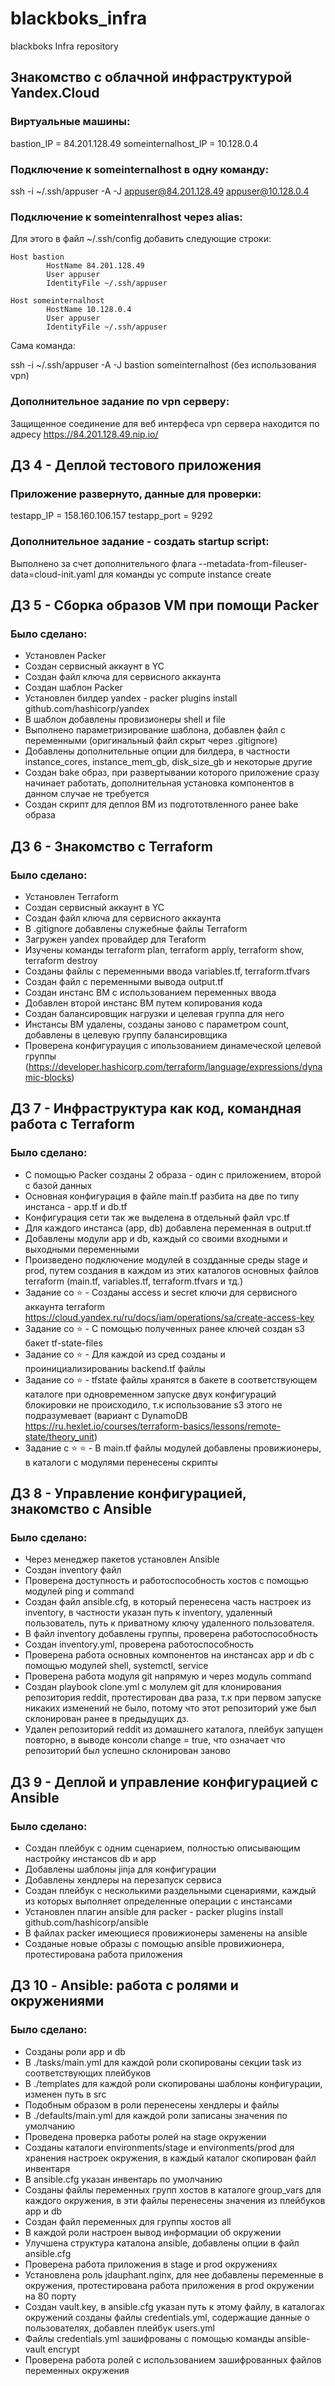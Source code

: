 # blackboks_infra
blackboks Infra repository

## Знакомство с облачной инфраструктурой Yandex.Cloud

### Виртуальные машины:
bastion_IP = 84.201.128.49
someinternalhost_IP = 10.128.0.4


### Подключение к someinternalhost в одну команду:
ssh -i ~/.ssh/appuser -A -J appuser@84.201.128.49 appuser@10.128.0.4


### Подключение к someintenralhost через alias:
Для этого в файл ~/.ssh/config добавить следующие строки:

```
Host bastion
        HostName 84.201.128.49
        User appuser
        IdentityFile ~/.ssh/appuser

Host someinternalhost
        HostName 10.128.0.4
        User appuser
        IdentityFile ~/.ssh/appuser
```

Сама команда:

ssh -i ~/.ssh/appuser -A -J bastion someinternalhost (без использования vpn)


### Дополнительное задание по vpn серверу:

Защищенное соединение для веб интерфеса vpn сервера находится по адресу https://84.201.128.49.nip.io/



## ДЗ 4 - Деплой тестового приложения


### Приложение развернуто, данные для проверки:


testapp_IP = 158.160.106.157
testapp_port = 9292


### Дополнительное задание - создать startup script:

Выполнено за счет дополнительного флага --metadata-from-fileuser-data=cloud-init.yaml для команды yc compute instance create



## ДЗ 5 - Сборка образов VM  при помощи Packer


### Было сделано:

* Установлен Packer
* Создан сервисный аккаунт в YC
* Создан файл ключа для сервисного аккаунта
* Создан шаблон Packer
* Установлен билдер yandex - packer plugins install github.com/hashicorp/yandex
* В шаблон добавлены провизионеры shell и file
* Выполнено параметризирование шаблона, добавлен файл с переменными (оригинальный файл скрыт через .gitignore)
* Добавлены дополнительные опции для билдера, в частности instance_cores, instance_mem_gb, disk_size_gb и некоторые другие
* Создан bake образ, при развертывании которого приложение сразу начинает работать, дополнительная установка компонентов в данном случае не требуется
* Создан скрипт для деплоя ВМ из подгототвленного ранее bake  образа


## ДЗ 6 - Знакомство с Terraform


### Было сделано:

* Установлен Terraform
* Создан сервисный аккаунт в YC
* Создан файл ключа для сервисного аккаунта
* В .gitignore добавлены служебные файлы Terraform
* Загружен yandex провайдер для Teraform
* Изучены команды terraform plan, terraform apply, terraform show, terraform destroy
* Созданы файлы с переменными ввода variables.tf, terraform.tfvars
* Создан файл с переменными вывода output.tf
* Создан инстанс ВМ с использованием переменных ввода
* Добавлен второй инстанс ВМ путем копирования кода
* Создан балансировщик нагрузки и целевая группа для него
* Инстансы ВМ удалены, созданы заново с параметром count, добавлены в целевую группу балансировщика
* Проверена конфигурауция с ипользованием динамеческой целевой группы (https://developer.hashicorp.com/terraform/language/expressions/dynamic-blocks)


## ДЗ 7 - Инфраструктура как код, командная работа с Terraform


### Было сделано:
* C помощью Packer созданы 2 образа - один с приложением, второй с базой данных
* Основная конфигурация в файле main.tf разбита на две по типу инстанса - app.tf и db.tf
* Конфигурация сети так же выделена в отдельный файл vpc.tf
* Для каждого инстанса (app, db) добавлена переменная в output.tf
* Добавлены модули app и db, каждый со своими входными и выходными переменными
* Произведено подключение модулей в создданные среды stage и prod, путем создания в каждом из этих каталогов основных файлов terraform (main.tf, variables.tf, terraform.tfvars и тд.)
* Задание со :star: - Созданы access и secret ключи для сервисного аккаунта terraform https://cloud.yandex.ru/ru/docs/iam/operations/sa/create-access-key
* Задание со :star: - С помощью полученных ранее ключей создан s3 бакет tf-state-files
* Задание со :star: - Для каждой из сред созданы и проинициализированиы backend.tf файлы
* Задание со :star: - tfstate файлы хранятся в бакете в соответствующем каталоге при одновременном запуске двух конфигураций блокировки не происходило, т.к использование s3 этого не подразумевает (вариант с DynamoDB https://ru.hexlet.io/courses/terraform-basics/lessons/remote-state/theory_unit)
* Задание с :star: :star: - В main.tf файлы модулей добавлены провижионеры, в каталоги с модулями перенесены скрипты


## ДЗ 8 - Управление конфигурацией, знакомство с Ansible


### Было сделано:
* Через менеджер пакетов установлен Ansible
* Создан inventory файл
* Проверена доступность и работоспособность хостов с помощью модулей ping и command
* Создан файл ansible.cfg, в который перенесена часть настроек из inventory, в частности указан путь к inventory, удаленный пользователь, путь к приватному ключу удаленного пользователя.
* В файл inventory добавлены группы, проверена работоспособность
* Создан inventory.yml, проверена работоспособность
* Проверена работа основных компонентов на инстансах app и db c помощью модулей shell, systemctl, service
* Проверена работа модуля git напрямую и через модуль command
* Создан playbook clone.yml с молулем  git для клонирования репозитория reddit, протестирован два раза, т.к при первом запуске никаких изменений не было, потому что этот репозиторий уже был склонирован ранее в предыдущих дз.
* Удален репозиторий reddit из домашнего каталога, плейбук запущен повторно, в выводе консоли  change = true, что означает что репозиторий был успешно склонирован заново


## ДЗ 9 - Деплой и управление конфигурацией с Ansible

### Было сделано:
* Создан плейбук с одним сценарием, полностью описывающим настройку инстансов db и app
* Добавлены шаблоны jinja для конфигурации
* Добавлены хендлеры на перезапуск сервиса
* Создан плейбук с несколькими раздельными сценариями, каждый из которых выполняет определенные операции с инстансами
* Установлен плагин ansible для packer - packer plugins install github.com/hashicorp/ansible
* В файлах packer имеющиеся провижионеры заменены на ansible
* Созданые новые образы с помощью ansible провижионера, протестирована работа приложения


## ДЗ 10 - Ansible: работа с ролями и окружениями

### Было сделано:
* Coзданы роли app и db
* В ./tasks/main.yml для каждой роли скопированы секции task из соответствующих плейбуков
* В ./templates для каждой роли скопированы шаблоны конфигурации, изменен путь в src
* Подобным образом в роли перенесены хендлеры и файлы
* В ./defaults/main.yml для каждой роли записаны значения по умолчанию
* Проведена проверка работы ролей на stage окружении
* Созданы каталоги environments/stage и environments/prod для хранения настроек окружения, в каждый каталог скопирован файл инвентаря
* В ansible.cfg указан инвентарь по умолчанию
* Созданы файлы переменных групп хостов в каталоге group_vars для каждого окружения, в эти файлы перенесены значения из плейбуков app и db
* Создан файл переменных для группы хостов all
* В каждой роли настроен вывод информации об окружении
* Улучшена структура каталона ansible, добавлены опции в файл ansible.cfg
* Проверена работа приложения в stage и prod окружениях
* Установлена роль jdauphant.nginx, для нее добавлены переменные в окружения, протестирована работа приложения в prod окружении на 80 порту
* Создан vault.key, в ansible.cfg указан путь к этому файлу, в каталогах окружений созданы файлы credentials.yml, содержащие данные о пользователях, добавлен плейбук users.yml
* Файлы credentials.yml зашифрованы с помощью команды ansible-vault encrypt
* Проверена работа ролей с использованием зашифрованных файлов переменных окружения
